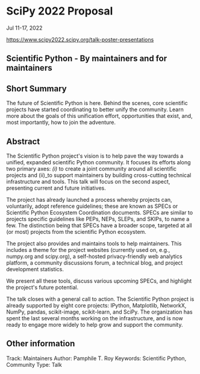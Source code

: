 # SciPy 2022 Proposal

Jul 11-17, 2022

https://www.scipy2022.scipy.org/talk-poster-presentations


## Scientific Python - By maintainers and for maintainers



## Short Summary

The future of Scientific Python is here. Behind the scenes, core scientific projects have started coordinating to better unify the community. Learn more about the goals of this unification effort, opportunities that exist, and, most importantly, how to join the adventure.


## Abstract

The Scientific Python project's vision is to help pave the way towards a unified, expanded scientific Python community. It focuses its efforts along two primary axes: _(i)_ to create a joint community around all scientific projects and (ii)_to support maintainers by building cross-cutting technical infrastructure and tools. This talk will focus on the second aspect, presenting current and future initiatives.

The project has already launched a process whereby projects can, voluntarily, adopt reference guidelines; these are known as SPECs or Scientific Python Ecosystem Coordination documents. SPECs are similar to projects specific guidelines like PEPs, NEPs, SLEPs, and SKIPs, to name a few. The distinction being that SPECs have a broader scope, targeted at all (or most) projects from the scientific Python ecosystem.

The project also provides and maintains tools to help maintainers. This includes a theme for the project websites (currently used on, e.g., numpy.org and scipy.org), a self-hosted privacy-friendly web analytics platform, a community discussions forum, a technical blog, and project development statistics.

<!-- maybe note something about releasing numpydoc etc., Jarrod? -->

We present all these tools, discuss various upcoming SPECs, and highlight the project's future potential.

The talk closes with a general call to action. The Scientific Python project is already supported by eight core projects: IPython, Matplotlib, NetworkX, NumPy, pandas, scikit-image, scikit-learn, and SciPy. The organization has spent the last several months working on the infrastructure, and is now ready to engage more widely to help grow and support the community.


## Other information

Track: Maintainers
Author: Pamphile T. Roy
Keywords: Scientific Python, Community
Type:  Talk
